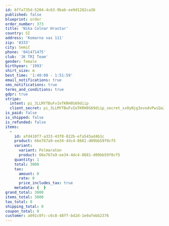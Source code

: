```yaml
---
id: 6ffa735d-5204-4c63-9bab-ee9d1282ca36
published: false
blueprint: order
order_number: 373
title: 'Nika Colnar Hrastar'
country: SI
address: 'Komarna vas 111'
zip: '8333'
city: Semič
phone: '041471475'
club: 'JK TRI Team'
gender: female
birthyear: '1993'
shirt_size: m
best_time: '1:40:00 - 1:51:59'
email_notifications: true
sms_notifications: true
terms_and_conditions: true
gdpr: true
stripe:
  intent: pi_3LLMYTBuFvIeTKRH0S69diip
  client_secret: pi_3LLMYTBuFvIeTKRH0S69diip_secret_sxOyNjg3ovodvPwiQaZMMyMyp
is_paid: false
is_shipped: false
is_refunded: false
items:
  -
    id: afd410f7-a333-43f0-822b-efa545ad4b1c
    product: 66e767a9-ee34-4dc4-8681-d09bb59f0cf5
    variant:
      variant: Polmaraton
      product: 66e767a9-ee34-4dc4-8681-d09bb59f0cf5
    quantity: 1
    total: 3000
    tax:
      amount: 0
      rate: 0
      price_includes_tax: true
    metadata: {  }
grand_total: 3000
items_total: 3000
tax_total: 0
shipping_total: 0
coupon_total: 0
customer: a091c0fc-c6c8-48ff-b42d-1e9afebb2376
---
```

